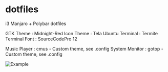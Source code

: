 # dotfiles
i3 Manjaro + Polybar dotfiles

GTK Theme : Midnight-Red
Icon Theme : Tela Ubuntu
Terminal : Termite
Terminal Font : SourceCodePro 12

Music Player : cmus - Custom theme, see .config
System Monitor : gotop - Custom theme, see .config

![Example](https://i.imgur.com/Gf3PKPg.png)
